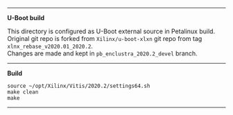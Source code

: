 
---

**U-Boot build**  

This directory is configured as U-Boot external source in Petalinux build.  
Original git repo is forked from ```Xilinx/u-boot-xlxn``` git repo from tag ```xlnx_rebase_v2020.01_2020.2```.  
Changes are made and kept in ```pb_enclustra_2020.2_devel``` branch.  

---

**Build**  

```
source ~/opt/Xilinx/Vitis/2020.2/settings64.sh
make clean
make
```

---

